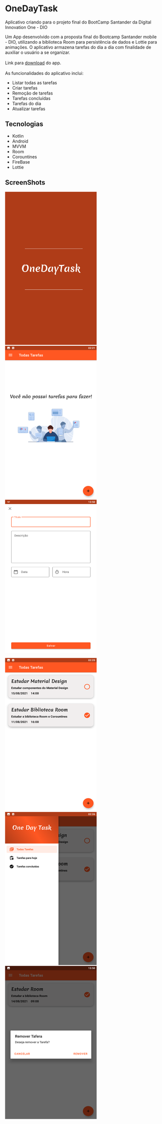 # OneDayTask
Aplicativo criando para o projeto final do BootCamp Santander da Digital Innovation One - DIO

Um App desenvolvido com a proposta final do Bootcamp Santander mobile - DIO, utilizando a biblioteca Room para persistência de dados e Lottie para animações. 
O aplicativo armazena tarefas do dia a dia com finalidade de auxiliar o usuário a se organizar. <br/><br/>
Link para [download](https://github.com/AndreCristovam/TaskApp/raw/master/app/release/app-release.apk) do app. <br/><br/>
As funcionalidades do aplicativo inclui:
* Listar todas as tarefas
* Criar tarefas
* Remoção de tarefas
* Tarefas concluídas
* Tarefas do dia
* Atualizar tarefas

## Tecnologias
* Kotlin
* Android
* MVVM
* Room
* Corountines
* FireBase
* Lottie

## ScreenShots

<p float="left">
<img width="300" height="500" src="https://github.com/AndreCristovam/TaskApp/blob/master/app/screenshots/Screenshot_2021.08.15_02.43.59.377.png">
<img width="300" height="500" src="https://github.com/AndreCristovam/TaskApp/blob/master/app/screenshots/Screenshot_2021.08.15_02.21.42.229.png">
<img width="300" height="500" src="https://github.com/AndreCristovam/TaskApp/blob/master/app/screenshots/Screenshot_2021.08.15_13.50.12.294.png">
</p>

<p float="left">
<img width="300" height="500" src="https://github.com/AndreCristovam/TaskApp/blob/master/app/screenshots/Screenshot_2021.08.15_02.25.53.994.png">
<img width="300" height="500" src="https://github.com/AndreCristovam/TaskApp/blob/master/app/screenshots/Screenshot_2021.08.15_02.26.38.144.png">
<img width="300" height="500" src="https://github.com/AndreCristovam/TaskApp/blob/master/app/screenshots/Screenshot_2021.08.15_13.50.54.092.png">
</p>
